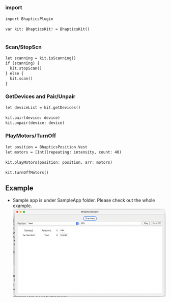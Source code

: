## 

### import
```
import BhapticsPlugin

var kit: BhapticsKit! = BhapticsKit()
 
```

### Scan/StopScn
```
let scanning = kit.isScanning()
if (scanning) {
  kit.stopScan()
} else {
  kit.scan()
}
```

### GetDevices and Pair/Unpair
```
let deviceList = kit.getDevices()

kit.pair(device: device)
kit.unpair(device: device)

```

### PlayMotors/TurnOff
```
let position = BhapticsPosition.Vest
let motors = [Int](repeating: intensity, count: 40)

kit.playMotors(position: position, arr: motors)

kit.turnOffMotors()
```

## Example 
* Sample app is under SampleApp folder. Please check out the whole example.
![img_2.png](img_2.png)
